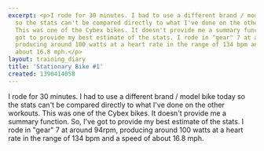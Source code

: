 ```yaml
---
excerpt: <p>I rode for 30 minutes. I had to use a different brand / model bike today
  so the stats can't be compared directly to what I've done on the other workouts.
  This was one of the Cybex bikes. It doesn't provide me a summary function. So, I've
  got to provide my best estimate of the stats. I rode in "gear" 7 at around 94rpm,
  producing around 100 watts at a heart rate in the range of 134 bpm and a speed of
  about 16.8 mph.</p>
layout: training_diary
title: 'Stationary Bike #1'
created: 1390414058
---
```

<p>I rode for 30 minutes. I had to use a different brand / model bike today so the stats can't be compared directly to what I've done on the other workouts. This was one of the Cybex bikes. It doesn't provide me a summary function. So, I've got to provide my best estimate of the stats. I rode in "gear" 7 at around 94rpm, producing around 100 watts at a heart rate in the range of 134 bpm and a speed of about 16.8 mph.</p>
